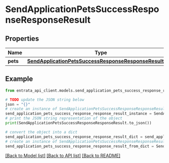 # SendApplicationPetsSuccessResponseResponseResult


## Properties

Name | Type | Description | Notes
------------ | ------------- | ------------- | -------------
**pets** | [**SendApplicationPetsSuccessResponseResponseResultPets**](SendApplicationPetsSuccessResponseResponseResultPets.md) |  | 

## Example

```python
from entrata_api_client.models.send_application_pets_success_response_response_result import SendApplicationPetsSuccessResponseResponseResult

# TODO update the JSON string below
json = "{}"
# create an instance of SendApplicationPetsSuccessResponseResponseResult from a JSON string
send_application_pets_success_response_response_result_instance = SendApplicationPetsSuccessResponseResponseResult.from_json(json)
# print the JSON string representation of the object
print(SendApplicationPetsSuccessResponseResponseResult.to_json())

# convert the object into a dict
send_application_pets_success_response_response_result_dict = send_application_pets_success_response_response_result_instance.to_dict()
# create an instance of SendApplicationPetsSuccessResponseResponseResult from a dict
send_application_pets_success_response_response_result_from_dict = SendApplicationPetsSuccessResponseResponseResult.from_dict(send_application_pets_success_response_response_result_dict)
```
[[Back to Model list]](../README.md#documentation-for-models) [[Back to API list]](../README.md#documentation-for-api-endpoints) [[Back to README]](../README.md)


